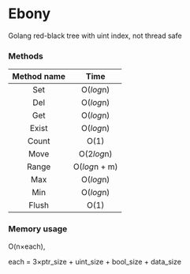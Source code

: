 Ebony
=====

Golang red-black tree with uint index, not thread safe

### Methods

| Method name | Time |
|:-----------:|:----:|
| Set   | O(*log*n) |
| Del   | O(*log*n) |
| Get   | O(*log*n) |
| Exist | O(*log*n) |
| Count | O(1) |
| Move  | O(2*log*n) |
| Range | O(*log*n + m) |
| Max   | O(*log*n) |
| Min   | O(*log*n) |
| Flush | O(1) |

### Memory usage

O(n&times;each),

each = 3&times;ptr_size +
       uint_size +
       bool_size +
       data_size

